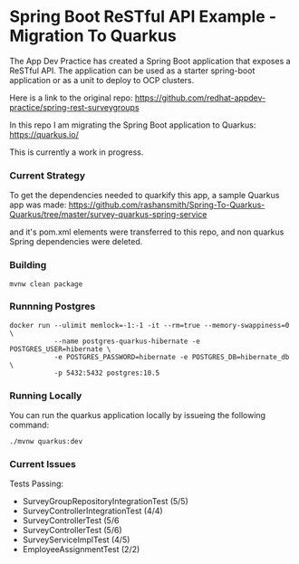 # Spring Boot ReSTful API Example - Migration To Quarkus
The App Dev Practice has created a Spring Boot application that exposes a ReSTful API. The application can be used as a starter spring-boot application or as a unit to deploy to OCP clusters. 

Here is a link to the original repo: https://github.com/redhat-appdev-practice/spring-rest-surveygroups

In this repo I am migrating the Spring Boot application to Quarkus: https://quarkus.io/

This is currently a work in progress.

### Current Strategy
To get the dependencies needed to quarkify this app, a sample Quarkus app was made: https://github.com/rashansmith/Spring-To-Quarkus-Quarkus/tree/master/survey-quarkus-spring-service

and it's pom.xml elements were transferred to this repo, and non quarkus Spring dependencies were deleted. 


### Building 
```
mvnw clean package
```

### Runnning Postgres

```
docker run --ulimit memlock=-1:-1 -it --rm=true --memory-swappiness=0 \
           --name postgres-quarkus-hibernate -e POSTGRES_USER=hibernate \
           -e POSTGRES_PASSWORD=hibernate -e POSTGRES_DB=hibernate_db \
           -p 5432:5432 postgres:10.5
```

### Running Locally
You can run the quarkus application locally by issueing the following command:

```
./mvnw quarkus:dev
```

### Current Issues

Tests Passing: 
- SurveyGroupRepositoryIntegrationTest (5/5)
- SurveyControllerIntegrationTest (4/4)
- SurveyControllerTest (5/6
- SurveyControllerTest (5/6)
- SurveyServiceImplTest (4/5)
- EmployeeAssignmentTest (2/2)

